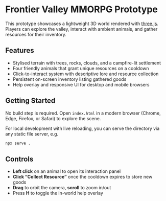 # Frontier Valley MMORPG Prototype

This prototype showcases a lightweight 3D world rendered with [three.js](https://threejs.org/).
Players can explore the valley, interact with ambient animals, and gather resources for their inventory.

## Features
- Stylised terrain with trees, rocks, clouds, and a campfire-lit settlement
- Four friendly animals that grant unique resources on a cooldown
- Click-to-interact system with descriptive lore and resource collection
- Persistent on-screen inventory listing gathered goods
- Help overlay and responsive UI for desktop and mobile browsers

## Getting Started
No build step is required. Open `index.html` in a modern browser (Chrome, Edge, Firefox, or Safari) to explore the scene.

For local development with live reloading, you can serve the directory via any static file server, e.g.

```bash
npx serve .
```

## Controls
- **Left click** on an animal to open its interaction panel
- **Click “Collect Resource”** once the cooldown expires to store new goods
- **Drag** to orbit the camera, **scroll** to zoom in/out
- Press **H** to toggle the in-world help overlay
